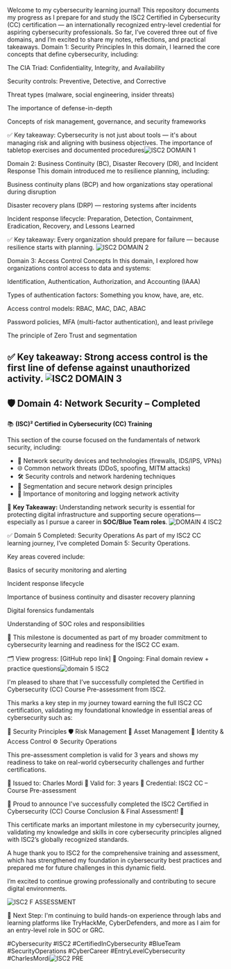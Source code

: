 Welcome to my cybersecurity learning journal! This repository documents my progress as I prepare for and study the ISC2 Certified in Cybersecurity (CC) certification — an internationally recognized entry-level credential for aspiring cybersecurity professionals.
So far, I’ve covered three out of five domains, and I’m excited to share my notes, reflections, and practical takeaways.
 Domain 1: Security Principles
In this domain, I learned the core concepts that define cybersecurity, including:

The CIA Triad: Confidentiality, Integrity, and Availability

Security controls: Preventive, Detective, and Corrective

Threat types (malware, social engineering, insider threats)

The importance of defense-in-depth

Concepts of risk management, governance, and security frameworks

✅ Key takeaway: Cybersecurity is not just about tools — it's about managing risk and aligning with business objectives.
The importance of tabletop exercises and documented procedures![ISC2 DOMAIN 1](https://github.com/user-attachments/assets/51fbef8f-53a6-48e8-86d4-8438fe3f348d)


Domain 2: Business Continuity (BC), Disaster Recovery (DR), and Incident Response
This domain introduced me to resilience planning, including:

Business continuity plans (BCP) and how organizations stay operational during disruption

Disaster recovery plans (DRP) — restoring systems after incidents

Incident response lifecycle: Preparation, Detection, Containment, Eradication, Recovery, and Lessons Learned



✅ Key takeaway: Every organization should prepare for failure — because resilience starts with planning.
![ISC2 DOMAIN 2](https://github.com/user-attachments/assets/7edb2484-b472-4693-812e-6d06e20fc315)


 Domain 3: Access Control Concepts
In this domain, I explored how organizations control access to data and systems:

Identification, Authentication, Authorization, and Accounting (IAAA)

Types of authentication factors: Something you know, have, are, etc.

Access control models: RBAC, MAC, DAC, ABAC

Password policies, MFA (multi-factor authentication), and least privilege

The principle of Zero Trust and segmentation

✅ Key takeaway: Strong access control is the first line of defense against unauthorized activity.
![ISC2 DOMAIN 3](https://github.com/user-attachments/assets/e78fb002-72f1-4342-88d8-8b7e8c0ef53e)
---

## 🛡️ Domain 4: Network Security – Completed

📚 **(ISC)² Certified in Cybersecurity (CC) Training**

This section of the course focused on the fundamentals of network security, including:

- 🔐 Network security devices and technologies (firewalls, IDS/IPS, VPNs)
- 🌐 Common network threats (DDoS, spoofing, MITM attacks)
- 🛠️ Security controls and network hardening techniques
- 🧱 Segmentation and secure network design principles
- 🔄 Importance of monitoring and logging network activity

📌 **Key Takeaway:** Understanding network security is essential for protecting digital infrastructure and supporting secure operations—especially as I pursue a career in **SOC/Blue Team roles**.
![DOMAIN 4 ISC2](https://github.com/user-attachments/assets/52fc3cf2-a32a-414c-b095-e8de1adadddd)

✅ Domain 5 Completed: Security Operations
As part of my ISC2 CC learning journey, I’ve completed Domain 5: Security Operations.

Key areas covered include:

Basics of security monitoring and alerting

Incident response lifecycle

Importance of business continuity and disaster recovery planning

Digital forensics fundamentals

Understanding of SOC roles and responsibilities

📌 This milestone is documented as part of my broader commitment to cybersecurity learning and readiness for the ISC2 CC exam.

🗂️ View progress: [GitHub repo link]
🧠 Ongoing: Final domain review + practice questions![domain 5 ISC2](https://github.com/user-attachments/assets/bccd6577-d85c-4fd5-a6c9-47832d128e3c)

I'm pleased to share that I’ve successfully completed the Certified in Cybersecurity (CC) Course Pre-assessment from ISC2.

This marks a key step in my journey toward earning the full ISC2 CC certification, validating my foundational knowledge in essential areas of cybersecurity such as:

🔐 Security Principles
🛡️ Risk Management
💾 Asset Management
👤 Identity & Access Control
⚙️ Security Operations

This pre-assessment completion is valid for 3 years and shows my readiness to take on real-world cybersecurity challenges and further certifications.

📄 Issued to: Charles Mordi
📅 Valid for: 3 years
🎯 Credential: ISC2 CC – Course Pre-assessment

🎉 Proud to announce I've successfully completed the ISC2 Certified in Cybersecurity (CC) Course Conclusion & Final Assessment! 🎉

This certificate marks an important milestone in my cybersecurity journey, validating my knowledge and skills in core cybersecurity principles aligned with ISC2’s globally recognized standards.

A huge thank you to ISC2 for the comprehensive training and assessment, which has strengthened my foundation in cybersecurity best practices and prepared me for future challenges in this dynamic field.

I’m excited to continue growing professionally and contributing to secure digital environments.

![ISC2 F ASSESSMENT](https://github.com/user-attachments/assets/d35a39fd-193a-4af3-9750-ab49854c1a20)


🧠 Next Step: I'm continuing to build hands-on experience through labs and learning platforms like TryHackMe, CyberDefenders, and more as I aim for an entry-level role in SOC or GRC.

#Cybersecurity #ISC2 #CertifiedInCybersecurity #BlueTeam #SecurityOperations #CyberCareer #EntryLevelCybersecurity #CharlesMordi![ISC2 PRE](https://github.com/user-attachments/assets/e082bd65-69e8-484f-a3ed-079f6928c9bd)


